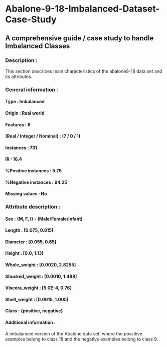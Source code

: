 # Abalone-9-18-Imbalanced-Dataset-Case-Study

## A comprehensive guide / case study to handle Imbalanced Classes

### Description :

This section describes main characteristics of the abalone9-18 data set and its attributes.

### General information :

#### Type : Imbalanced
#### Origin : Real world
#### Features : 8
#### (Real / Integer / Nominal) : (7 / 0 / 1)
#### Instances : 731
#### IR : 16.4
#### %Positive instances : 5.75
#### %Negative instances : 94.25
#### Missing values : No

### Attribute description :

#### Sex : {M, F, I} - (Male/Female/Infant)
#### Length : [0.075, 0.815]
#### Diameter : [0.055, 0.65]
#### Height : [0.0, 1.13]
#### Whole_weight : [0.0020, 2.8255]
#### Shucked_weight : [0.0010, 1.488]
#### Viscera_weight : [5.0E-4, 0.76]
#### Shell_weight : [0.0015, 1.005]
#### Class : {positive, negative}
#### Additional information :

A imbalanced version of the Abalone data set, where the possitive examples belong to class 18 and the negative examples belong to class 9.
